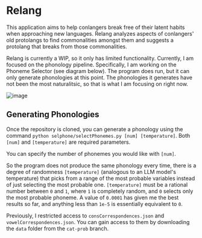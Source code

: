 # Relang

This application aims to help conlangers break free of their latent habits when approaching new languages. Relang analyzes aspects of conlangers' old protolangs to find commonalities amongst them and suggests a protolang that breaks from those commonalities.

Relang is currently a WIP, so it only has limited functionality. Currently, I am focused on the phonology pipeline. Specifically, I am working on the Phoneme Selector (see diagram below). The program does run, but it can only generate phonologies at this point. The phonologies it generates have not been the most naturalitsic, so that is what I am focusing on right now.

![image](https://github.com/user-attachments/assets/63b409f4-a003-47e9-a1a6-6ea7f82bc152)

## Generating Phonologies

Once the repository is cloned, you can generate a phonology using the command `python selphone/selectPhonemes.py [num] [temperature]`. Both `[num]` and `[temperature]` are required parameters. 

You can specify the number of phonemes you would like with `[num]`. 

So the program does not produce the same phonology every time, there is a degree of randomness `[temperature]` (analogous to an LLM model's temperature) that picks from a range of the most probable variables instead of just selecting the most probable one. `[temperature]` must be a rational number between `0` and `1`, where `1` is completely random, and `0` selects only the most probable phoneme. A value of `0.0001` has given me the best results so far, and anything less than `1e-5` is essentially equivalent to `0`. 

Previously, I restricted access to `consCorrespondences.json` and `vowelCorrespondences.json`. You can gain access to them by downloading the `data` folder from the `cat-prob` branch.
